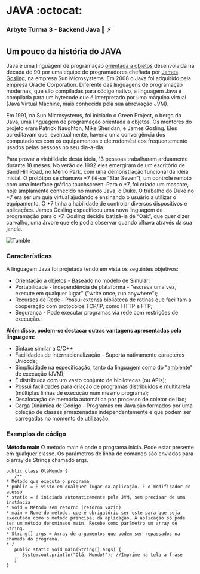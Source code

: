 # JAVA :octocat:


### Arbyte Turma 3 - Backend Java :rocket: :zap:

## Um pouco da história do JAVA

Java é uma linguagem de programação [orientada a objetos](https://pt.wikipedia.org/wiki/Orienta%C3%A7%C3%A3o_a_objetos) desenvolvida na década de 90 por uma equipe de programadores chefiada por [James Gosling](https://pt.wikipedia.org/wiki/James_Gosling), na empresa Sun Microsystems. Em 2008 o Java foi adquirido pela empresa Oracle Corporation. Diferente das linguagens de programação modernas, que são compiladas para código nativo, a linguagem Java é compilada para um bytecode que é interpretado por uma máquina virtual (Java Virtual Machine, mais conhecida pela sua abreviação JVM).

Em 1991, na Sun Microsystems, foi iniciado o Green Project, o berço do Java, uma linguagem de programação orientada a objetos. Os mentores do projeto eram Patrick Naughton, Mike Sheridan, e James Gosling. Eles acreditavam que, eventualmente, haveria uma convergência dos computadores com os equipamentos e eletrodomésticos frequentemente usados pelas pessoas no seu dia-a-dia.

Para provar a viabilidade desta ideia, 13 pessoas trabalharam arduamente durante 18 meses. No verão de 1992 eles emergiram de um escritório de Sand Hill Road, no Menlo Park, com uma demonstração funcional da ideia inicial. O protótipo se chamava *7 (lê-se “Star Seven”), um controle remoto com uma interface gráfica touchscreen. Para o *7, foi criado um mascote, hoje amplamente conhecido no mundo Java, o Duke. O trabalho do Duke no *7 era ser um guia virtual ajudando e ensinando o usuário a utilizar o equipamento. O *7 tinha a habilidade de controlar diversos dispositivos e aplicações. James Gosling especificou uma nova linguagem de programação para o *7. Gosling decidiu batizá-la de “Oak”, que quer dizer carvalho, uma árvore que ele podia observar quando olhava através da sua janela.

![Tumble](https://user-images.githubusercontent.com/45864414/90345135-19bcb300-dff5-11ea-81f9-d2a166b82088.png)

### Características 

A linguagem Java foi projetada tendo em vista os seguintes objetivos:

*  Orientação a objetos - Baseado no modelo de Simular;
*  Portabilidade - Independência de plataforma - "escreva uma vez, execute em qualquer lugar" ("write once, run anywhere");
*  Recursos de Rede - Possui extensa biblioteca de rotinas que facilitam a cooperação com protocolos TCP/IP, como HTTP e FTP;
*  Segurança - Pode executar programas via rede com restrições de execução.

 **Além disso, podem-se destacar outras vantagens apresentadas pela linguagem:**
*  Sintaxe similar a C/C++
*  Facilidades de Internacionalização - Suporta nativamente caracteres Unicode;
*  Simplicidade na especificação, tanto da linguagem como do "ambiente" de execução (JVM);
*  É distribuída com um vasto conjunto de bibliotecas (ou APIs);
*  Possui facilidades para criação de programas distribuídos e multitarefa (múltiplas linhas de execução num mesmo programa);
*  Desalocação de memória automática por processo de coletor de lixo;
*  Carga Dinâmica de Código - Programas em Java são formados por uma coleção de classes armazenadas independentemente e que podem ser carregadas no momento de utilização.

### Exemplos de código

**Método main**
O método main é onde o programa inicia. Pode estar presente em qualquer classe. Os parâmetros de linha de comando são enviados para o array de Strings chamado args.

```
public class OláMundo {
   /**
* Método que executa o programa
* public = É visto em qualquer lugar da aplicação. É o modificador de acesso
* static = é iniciado automaticamente pela JVM, sem precisar de uma instância
* void = Método sem retorno (retorno vazio)
* main = Nome do método, que é obrigatório ser este para que seja executado como o método principal da aplicação. A aplicação só pode ter um método denominado main. Recebe como parâmetro um array de String.
* String[] args = Array de argumentos que podem ser repassados na chamada do programa.
* /
   public static void main(String[] args) {
      System.out.println("Olá, Mundo!"); //Imprime na tela a frase
   }
}
```

